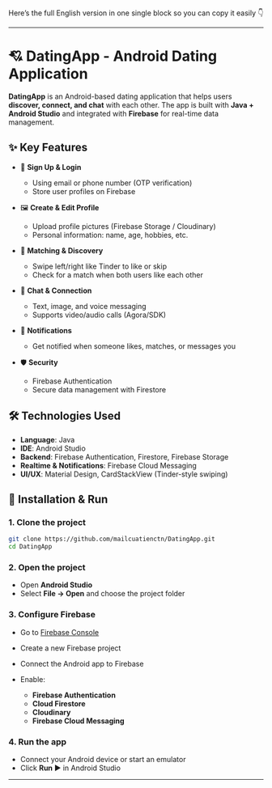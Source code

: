 Here’s the full English version in one single block so you can copy it easily 👇

---

# 💘 DatingApp - Android Dating Application

**DatingApp** is an Android-based dating application that helps users **discover, connect, and chat** with each other. The app is built with **Java + Android Studio** and integrated with **Firebase** for real-time data management.

## ✨ Key Features

* 🔐 **Sign Up & Login**

  * Using email or phone number (OTP verification)
  * Store user profiles on Firebase
* 🖼 **Create & Edit Profile**

  * Upload profile pictures (Firebase Storage / Cloudinary)
  * Personal information: name, age, hobbies, etc.
* 💌 **Matching & Discovery**

  * Swipe left/right like Tinder to like or skip
  * Check for a match when both users like each other
* 💬 **Chat & Connection**

  * Text, image, and voice messaging
  * Supports video/audio calls (Agora/SDK)
* 🔔 **Notifications**

  * Get notified when someone likes, matches, or messages you
* 🛡 **Security**

  * Firebase Authentication
  * Secure data management with Firestore

## 🛠 Technologies Used

* **Language**: Java
* **IDE**: Android Studio
* **Backend**: Firebase Authentication, Firestore, Firebase Storage
* **Realtime & Notifications**: Firebase Cloud Messaging
* **UI/UX**: Material Design, CardStackView (Tinder-style swiping)

## 🚀 Installation & Run

### 1. Clone the project

```bash
git clone https://github.com/mailcuatienctn/DatingApp.git
cd DatingApp
```

### 2. Open the project

* Open **Android Studio**
* Select **File → Open** and choose the project folder

### 3. Configure Firebase

* Go to [Firebase Console](https://console.firebase.google.com/)
* Create a new Firebase project
* Connect the Android app to Firebase
* Enable:

  * **Firebase Authentication**
  * **Cloud Firestore**
  * **Cloudinary**
  * **Firebase Cloud Messaging**

### 4. Run the app

* Connect your Android device or start an emulator
* Click **Run ▶️** in Android Studio

---
